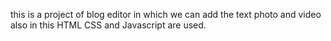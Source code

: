 this is a project of blog editor in which we can add the text photo and video also in this HTML CSS and Javascript are used. 
